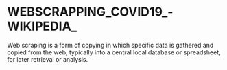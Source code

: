 # WEBSCRAPPING_COVID19_-WIKIPEDIA_
Web scraping is a form of copying in which specific data is gathered and copied from the web, typically into a central local database or spreadsheet, for later retrieval or analysis.



